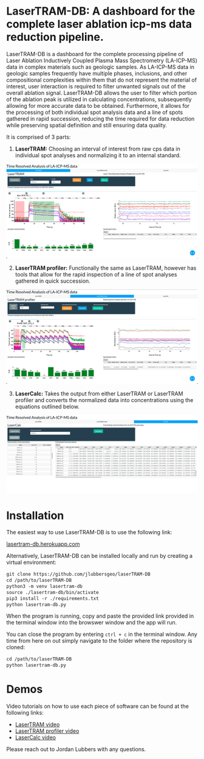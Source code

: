 # LaserTRAM-DB: A dashboard for the complete laser ablation icp-ms data reduction pipeline. 

LaserTRAM-DB is a dashboard for the complete processing pipeline of Laser Ablation Inductively Coupled Plasma Mass Spectrometry (LA-ICP-MS) data in complex materials such as geologic samples. As LA-ICP-MS data in geologic samples frequently have multiple phases, inclusions, and other compositional complexities within them that do not represent the material of interest, user interaction is required to filter unwanted signals out of the overall ablation signal. LaserTRAM-DB allows the user to filter which portion of the ablation peak is utilized in calculating concentrations, subsequently allowing for more accurate data to be obtained. Furthermore, it allows for the processing of both individual spot analysis data and a line of spots gathered in rapid succession, reducing the time required for data reduction while preserving spatial definition and still ensuring data quality.

It is comprised of 3 parts: 
1. **LaserTRAM:** Choosing an interval of interest from raw cps data in individual spot analyses and normalizing it to an internal standard.

![LaserTRAM GUI](images/LaserTRAM_profiler_GUI.png)

2. **LaserTRAM profiler:** Functionally the same as LaserTRAM, however has tools that allow for the rapid inspection of a line of spot analyses gathered in quick succession.

![LaserTRAM profiler GUI](images/LaserTRAM_GUI.png)

3. **LaserCalc:** Takes the output from either LaserTRAM or LaserTRAM profiler and converts the normalized data into concentrations using the equations outlined below.

![LaserCalc GUI](images/LaserCalc_GUI.png)

# Installation

The easiest way to use LaserTRAM-DB is to use the following link: 

[lasertram-db.herokuapp.com](https://lasertram-db.herokuapp.com/)

Alternatively, LaserTRAM-DB can be installed locally and run by creating a virtual environment:

```
git clone https://github.com/jlubbersgeo/laserTRAM-DB
cd /path/to/laserTRAM-DB
python3 -m venv lasertram-db
source ./lasertram-db/bin/activate
pip3 install -r ./requirements.txt
python lasertram-db.py
```

When the program is running, copy and paste the provided link provided in the terminal window into the browswer window and the app will run. 

You can close the program by entering ```ctrl + c``` in the terminal window. Any time from here on out simply navigate to the folder where the repository is cloned:
```
cd /path/to/laserTRAM-DB
python lasertram-db.py
```



# Demos
Video tutorials on how to use each piece of software can be found at the following links:

- [LaserTRAM video](https://www.youtube.com/watch?v=ALVzTdMnS-k&t=338s&ab_channel=JordanLubbers)
- [LaserTRAM profiler video](https://youtu.be/x6FINd_jvps)
- [LaserCalc video](https://www.youtube.com/watch?v=vWmwE5XO5l0&t=1s&ab_channel=JordanLubbers)


Please reach out to Jordan Lubbers with any questions.

